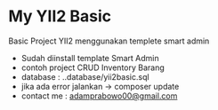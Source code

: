 # My YII2 Basic
 Basic Project YII2 menggunakan templete smart admin
 
- Sudah diinstall template Smart Admin
- contoh project CRUD Inventory Barang
- database : ..database/yii2basic.sql
- jika ada error jalankan -> composer update
- contact me : adamprabowo00@gmail.com


